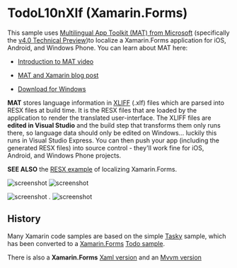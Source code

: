 TodoL10nXlf (Xamarin.Forms)
=============

This sample uses [Multilingual App Toolkit (MAT) from Microsoft](https://dev.windows.com/en-us/develop/multilingual-app-toolkit) (specifically the [v4.0 Technical Preview](https://visualstudiogallery.msdn.microsoft.com/6dab9154-a7e1-46e4-bbfa-18b5e81df520))to localize a Xamarin.Forms application for iOS, Android, and Windows Phone. You can learn about MAT here:

* [Introduction to MAT video](https://channel9.msdn.com/Series/Introducing-Windows-8/Introduction-to-the-Multilingual-App-Toolkit)

* [MAT and Xamarin blog post](http://blogs.msdn.com/b/matdev/archive/2014/10/08/mat-v4-0-technical-preview-adds-xamarin-support.aspx)

* [Download for Windows](https://visualstudiogallery.msdn.microsoft.com/6dab9154-a7e1-46e4-bbfa-18b5e81df520)


**MAT** stores language information in [XLIFF](https://www.oasis-open.org/committees/tc_home.php?wg_abbrev=xliff) (.xlf) files which are parsed into RESX files at build time. It is the RESX files that are loaded by the application to render the translated user-interface. The XLIFF files are **edited in Visual Studio** and the build step that transforms them only runs there, so language data should only be edited on Windows... luckily this runs in Visual Studio Express. You can then push your app (including the generated RESX files) into source control - they'll work fine for iOS, Android, and Windows Phone projects.

**SEE ALSO** the [RESX example](https://github.com/conceptdev/xamarin-forms-samples/tree/master/TodoL10nResx) of localizing Xamarin.Forms.

![screenshot](https://raw.githubusercontent.com/conceptdev/xamarin-forms-samples/master/TodoL10nVernacular/Screenshots/iOS-Franc%CC%A7ais-sml.png "iOS French") ![screenshot](https://raw.githubusercontent.com/conceptdev/xamarin-forms-samples/master/TodoL10nVernacular/Screenshots/iOS-Deutsch-sml.png "iOS German")

![screenshot](https://raw.githubusercontent.com/conceptdev/xamarin-forms-samples/master/TodoL10nVernacular/Screenshots/Android-Español-sml.png "Android Spanish")  .    ![screenshot](https://raw.githubusercontent.com/conceptdev/xamarin-forms-samples/master/TodoL10nVernacular/Screenshots/Android-Franc%CC%A7ais-sml.png "Android French")


History
------

Many Xamarin code samples are based on the simple [Tasky](https://github.com/xamarin/mobile-samples/tree/master/Tasky) sample, which has been converted to a [Xamarin.Forms](http://xamarin.com/forms) [Todo sample](https://github.com/xamarin/xamarin-forms-samples/tree/master/Todo).

There is also a **Xamarin.Forms** [Xaml version](https://github.com/conceptdev/xamarin-forms-samples/tree/master/TodoXaml) and an [Mvvm version](https://github.com/conceptdev/xamarin-forms-samples/tree/master/TodoMvvm)